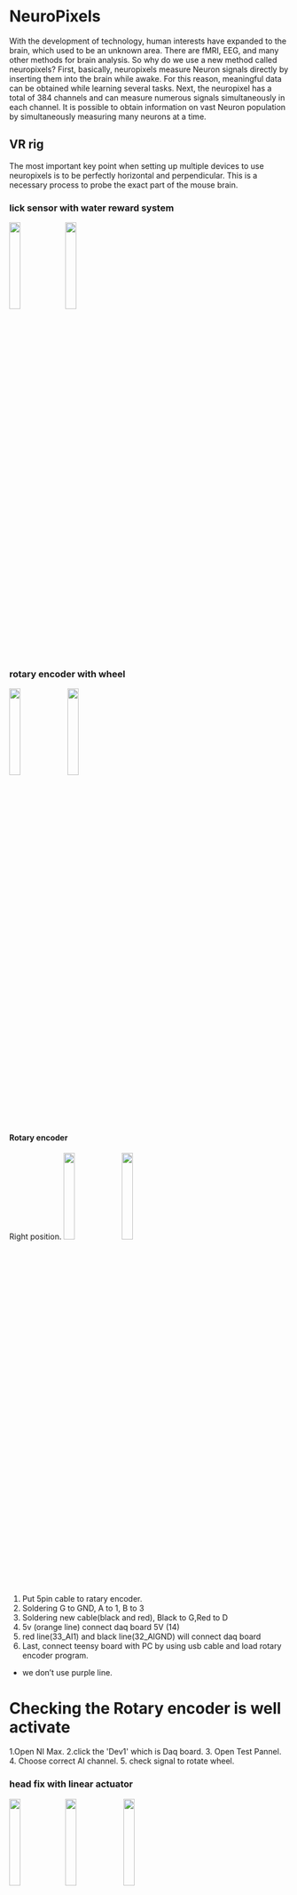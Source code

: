 # NeuroPixels
With the development of technology, human interests have expanded to the brain, which used to be an unknown area.
There are fMRI, EEG, and many other methods for brain analysis.
So why do we use a new method called neuropixels?
First, basically, neuropixels measure Neuron signals directly by inserting them into the brain while awake.
For this reason, meaningful data can be obtained while learning several tasks.
Next, the neuropixel has a total of 384 channels and can measure numerous signals simultaneously in each channel.
It is possible to obtain information on vast Neuron population by simultaneously measuring many neurons at a time.


## VR rig
The most important key point when setting up multiple devices to use neuropixels is to be perfectly horizontal and perpendicular.
This is a necessary process to probe the exact part of the mouse brain.

### lick sensor with water reward system
<img src = "https://user-images.githubusercontent.com/90582481/156494129-5e2e5222-1b04-467e-9068-8ffcea865737.png" width="20%"><img src = "https://user-images.githubusercontent.com/90582481/156494144-80a0ae98-6b52-4bb0-92b6-5f06a101e496.png" width="20%">
### rotary encoder with wheel
<img src = "https://user-images.githubusercontent.com/90582481/156494116-d21c112b-537b-4176-bbae-25c31bf51d3d.png" width="20%"> <img src = "https://user-images.githubusercontent.com/90582481/156494148-8824cbb9-6522-42d9-9c2a-cdd4107ba32b.png" width="20%">

#### Rotary encoder    
Right position.
<img src = "https://user-images.githubusercontent.com/90582481/156690403-0d741c93-0225-4240-bd1a-f35a6d738361.png" width="20%"> <img src = "https://user-images.githubusercontent.com/90582481/156690420-e768c187-50bd-4b8f-901e-8d4fe987fc87.png" width="20%">

1. Put 5pin cable to ratary encoder.
2. Soldering G to GND, A to 1, B to 3
3. Soldering new cable(black and red), Black to G,Red to D
4. 5v (orange line) connect daq board 5V (14)
5. red line(33_AI1) and black line(32_AIGND) will connect daq board
6. Last, connect teensy board with PC by using usb cable and load rotary encoder program.
 * we don’t use purple line.


# Checking the Rotary encoder is well activate
1.Open NI Max.
2.click the 'Dev1' which is Daq board.
3. Open Test Pannel.
4. Choose correct AI channel.
5. check signal to rotate wheel.


### head fix with linear actuator
<img src = "https://user-images.githubusercontent.com/90582481/156494028-3f07a84f-1b72-4a92-b20e-d2703cc7dde9.png" width="20%"><img src = "https://user-images.githubusercontent.com/90582481/156494028-3f07a84f-1b72-4a92-b20e-d2703cc7dde9.png" width="20%"> <img src = "https://user-images.githubusercontent.com/90582481/156494202-53508f10-a145-4227-b95e-febc316ae776.png" width="20%">
### monitor
### DAQ (PXIe) - Neuropixels
<img src = "https://user-images.githubusercontent.com/90582481/156494053-0ef8a7aa-0ced-4634-b611-c68227b12455.png" width="20%"> <img src = "https://user-images.githubusercontent.com/90582481/156494068-f4347089-09bd-430e-bac5-4f6df522aa4e.png" width="20%"> <img src = "https://user-images.githubusercontent.com/90582481/156494078-fe365dee-62a2-4b15-8222-1e0069e7667c.png" width="20%"> <img src = "https://user-images.githubusercontent.com/90582481/156494100-89d26f9d-e3fb-4633-95ae-9ce6415f050a.png" width="20%">
## NeuroPixels probe

1. Assembling- NeuroPixels
Carefully place the neuropixels neatly.
The probe and the iron bar must align parallel.

<img src = "https://user-images.githubusercontent.com/90582481/156494229-9692fd08-0659-458b-8dd6-5777a691a05f.png" width="20%"> <img src = "https://user-images.githubusercontent.com/90582481/156494281-b1645a9a-bee4-4b7c-9b3f-489497938d71.png" width="20%"> <img src = "https://user-images.githubusercontent.com/90582481/156494323-487a77d4-93a5-46de-bfc0-79dd34d23978.png" width="20%">


2.Combine-NeuroPixels,iron bar
Using 5 minute epoxy.

<img src = "https://user-images.githubusercontent.com/90582481/156494373-bd023185-a1f9-4f25-9ed2-1dbafadfc874.png" width="20%">


3.Connect-ground pin
Align the neuropixels as shown in the picture, and spread the space to put in thick paper.protect from heat
Soldering the ground pins that have been manufactured in advance.

<img src = "https://user-images.githubusercontent.com/90582481/156494424-b3947f1e-62d1-45ac-bb38-cbaed9a8e227.png" width="20%"> <img src = "https://user-images.githubusercontent.com/90582481/156494431-04749844-335f-48e0-9c79-b7f1224d1e1a.png" width="20%"> <img src = "https://user-images.githubusercontent.com/90582481/156494439-23e639b8-d331-40bf-bc74-f450781aed62.png" width="20%">


4. Finish

<img src = "https://user-images.githubusercontent.com/90582481/156494463-408669b9-adea-4770-b9d7-510b6494c0e3.png" width="20%"> <img src = "https://user-images.githubusercontent.com/90582481/156494471-f0a802b5-447f-484c-884c-4de52ac373dd.png" width="20%">
## 1st - Surgery (implant headplate and ground pin) 
### anesthesia
    -dexamethason 30uL, KetI 70uL (30g of mice)
    -isofluoren, chamber 4 level, O2 - 3, air -7
    -isofluoren, mouse tube, 0.5~1.0 level, O2 - 3, air - 7
### Ear bar
    - fix mice's head using ear bar.
### leveling
    - leveling with bregma & labda x,z position. It is good to labeling on bregma & lambda using pen.
### target check
    - If the leveling is done, marking the target position using pen.
<img src = "https://user-images.githubusercontent.com/90582481/163342201-3634c521-a580-4af4-8413-39c1c6277646.png" width="20%">

### headfix
### ground pin
### craniotomy
## Kilosort
### setting
 Cuda 11.1, Matlab 2021a, Visual studio 2019 16.11.8
 
Download kilosort code file from:
https://github.com/MouseLand/Kilosort
change directory to CUDA folder in code,

>>>mexGPUall
>>>
Both kilosort and kilosort2 were compiled without errors.
change directory to D:\’folder with code’,

>>>kilosort

### Run
type kilosort and load data in kilosrt program.
We use neuropixels phase 3B aligned.

Click Run all

<img src = "https://user-images.githubusercontent.com/90582481/156521571-bd84806e-0ece-4a7a-bd82-25f47d590aa8.png" width="20%"> <img src = "https://user-images.githubusercontent.com/90582481/156523136-02314c30-87cb-4c1b-9180-8fe53f38d26b.png" width="20%">


## Phy
### setting
Install Anaconda: Python is installed automatically.

(Install Phy: https://phy.readthedocs.io/en/latest/installation/)
=> Upgrade Phy to Phy 2.0b1 (Reference: phy · PyPI)

ImportError: cannot import name 'Selector' from 'phylib.io.array' · Issue #1110 · cortex-lab/phy · GitHub


Open Anaconda Prompt.


```conda create -n phy2 python pip numpy matplotlib scipy h5py pyqt cython pillow -y
conda activate phy2
pip install phy --upgrade
Pip install phy==2.0b1
```



### Run

Open Anaconda prompt

 

```conda activate phy2
```

Type the drive where the data is (Ex. E:, You have to type the drive before changing directory.)

Type

cd ‘where the data is/params.py is’

Type

```phy template-gui params.py
```

*If you use linux , check the params.py because windows and linux is little different to load data (If data is located in other drive)

<img src = "https://user-images.githubusercontent.com/90582481/156524506-2cfb6a45-6167-45d6-83e0-4f41ca4bccaf.png" width="20%">



## Data acquisition

### 1.put the mouse in the VR rig and set details such as water port.
### 2.Remove kiwik-cast
### 3.Drop saline
### 4.Connect the neuropixels and the interface cable
### 5.Connect the ground pin
### 6.Connect Neuropixels probe
### 7.Run SpikeGLX
### 8.Detect the neuropixels
### 9. Run the data acquisition
### 10. Run the VR-training system (matlab)


## AP_histology
### setting

AP_hisology download
npy-matlab download
Allen ccf atlas download

error -> function ‘loadStructureTree’ is not define

-> allen CCF master download

error ->  'smooth' requires one of the following:
  Curve Fitting Toolbox
  Econometrics Toolbox
  Sensor Fusion and Tracking Toolbox
-> download these packages

error->'bwareaopen' requires Image Processing Toolbox.

-> download this package

### Run
<img src = "https://user-images.githubusercontent.com/90582481/156525714-007f731c-7ede-47d3-918a-3f97a715021f.png" width="20%"> <img src = "https://user-images.githubusercontent.com/90582481/156525746-0d76c685-d060-4580-ac5e-d01cd5bd955a.png" width="20%">

